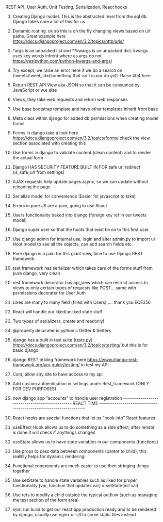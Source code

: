 REST API, User Auth, Unit Testing, Serialization, React hooks

1) Creating Django model. This is the abstracted level from the sql db. Django takes care a lot of this for us

2) Dynamic routing. ok so this is on the fly changing views based on url paths. Great example here https://docs.djangoproject.com/en/3.2/topics/http/urls/

3) *args is an unpacked list and **kwargs is an unpacked dict. kwargs uses key words infront where as args do not. https://realpython.com/python-kwargs-and-args/

4) Try except, we raise an error here if we do a search on /tweets/tweet_id=(something that isn't in our db yet). Raise 404 here

5) Return REST API View aka JSON so that it can be consumed by JavaScript or w.e else

6) Views, they take web requests and return web responses

7) Use base bootstrap template and have other templates inherit from base 

8) Meta class within django for added db permissions when creating model forms

9) Forms in django take a look here https://docs.djangoproject.com/en/3.2/topics/forms/ check the view section associated with creating this

10) Use forms in django to validate content (clean content) and to render the actual form

11) Django HAS SECURITY FEATURE BUILT IN FOR safe url redirect (is_safe_url from settings)

12) AJAX requests help update pages async, so we can update without reloading the page

13) Serialize model for convenience (Easier for javascript to take)

14) Errors in pure JS are a pain, going to use React

15) Users functionality baked into django (foreign key ref in our tweets model)

16) Django super user so that the hoots that exist tie on to this first user. 

17) Use django admin for internal use, login and alter admin.py to import ur Hoot model to see all the objects, can add search fields etc.

18) Pure django is a pain for this giant view, time to use Django REST framework

19) rest framework has serializer which takes care of the forms stuff from pure django, very clean

20) rest framework decorator has api_view which can restrict access to views to only certain types of requests like POST... same with permissions decorater for User Auth

21) Likes are many to many field (filled with Users) .... thank you ECE356

22) React will handle our liked/unliked state stuff

22) Two types of serializers, create and readonly!

23) @property decorater is pythonic Getter & Setters

24) django has a built in test suite (tests.py) https://docs.djangoproject.com/en/3.2/topics/testing/ but this is for basic django

25) django REST testing framework here https://www.django-rest-framework.org/api-guide/testing/ to test my API

26) Cors, allow any site to have access to my api 

27) Add custom authentication in settings under Rest_framework (ONLY FOR DEV PURPOSES)

28) new django app "accounts" to handle user registration 
------------------------------------------------ REACT TIME -------------------------------------------------------------------

1) React hooks are special functions that let us "hook into" React features

2) useEffect Hook allows us to do something as a side effect, after rendor is done it will check if anythings changed

3) useState allows us to have state variables in our components (functions) 

4) Use props to pass data between components (parent to child), this reallllly helps for dynamic rendering

5) Functional components are much easier to use then stringing things together

6) Use setState to handle state variables such as liked for proper functionality [var, function that updates var] = setState(init val)

7) Use refs to modify a child outside the typical outflow (such as managing the text section of the form area)

8) npm run build to get our react app production ready and to be rendered by django, usually use nginx or s3 to serve static files instead
